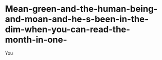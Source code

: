 # Mean-green-and-the-human-being-and-moan-and-he-s-been-in-the-dim-when-you-can-read-the-month-in-one-
You
